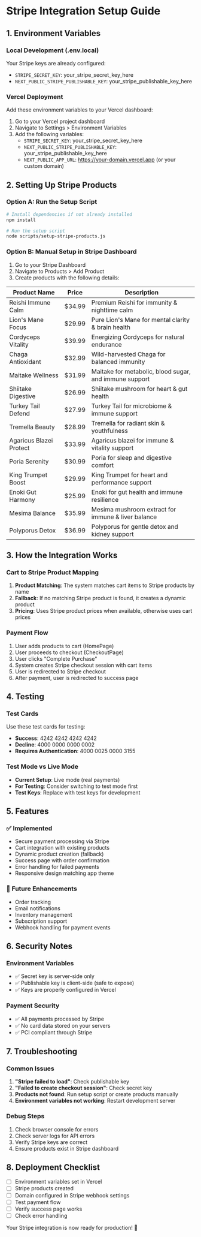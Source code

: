 # Stripe Integration Setup Guide

## 1. Environment Variables

### Local Development (.env.local)
Your Stripe keys are already configured:
- `STRIPE_SECRET_KEY`: your_stripe_secret_key_here
- `NEXT_PUBLIC_STRIPE_PUBLISHABLE_KEY`: your_stripe_publishable_key_here

### Vercel Deployment
Add these environment variables to your Vercel dashboard:
1. Go to your Vercel project dashboard
2. Navigate to Settings > Environment Variables
3. Add the following variables:
   - `STRIPE_SECRET_KEY`: your_stripe_secret_key_here
   - `NEXT_PUBLIC_STRIPE_PUBLISHABLE_KEY`: your_stripe_publishable_key_here
   - `NEXT_PUBLIC_APP_URL`: https://your-domain.vercel.app (or your custom domain)

## 2. Setting Up Stripe Products

### Option A: Run the Setup Script
```bash
# Install dependencies if not already installed
npm install

# Run the setup script
node scripts/setup-stripe-products.js
```

### Option B: Manual Setup in Stripe Dashboard
1. Go to your Stripe Dashboard
2. Navigate to Products > Add Product
3. Create products with the following details:

| Product Name | Price | Description |
|--------------|-------|-------------|
| Reishi Immune Calm | $34.99 | Premium Reishi for immunity & nighttime calm |
| Lion's Mane Focus | $29.99 | Pure Lion's Mane for mental clarity & brain health |
| Cordyceps Vitality | $39.99 | Energizing Cordyceps for natural endurance |
| Chaga Antioxidant | $32.99 | Wild-harvested Chaga for balanced immunity |
| Maitake Wellness | $31.99 | Maitake for metabolic, blood sugar, and immune support |
| Shiitake Digestive | $26.99 | Shiitake mushroom for heart & gut health |
| Turkey Tail Defend | $27.99 | Turkey Tail for microbiome & immune support |
| Tremella Beauty | $28.99 | Tremella for radiant skin & youthfulness |
| Agaricus Blazei Protect | $33.99 | Agaricus blazei for immune & vitality support |
| Poria Serenity | $30.99 | Poria for sleep and digestive comfort |
| King Trumpet Boost | $29.99 | King Trumpet for heart and performance support |
| Enoki Gut Harmony | $25.99 | Enoki for gut health and immune resilience |
| Mesima Balance | $35.99 | Mesima mushroom extract for immune & liver balance |
| Polyporus Detox | $36.99 | Polyporus for gentle detox and kidney support |

## 3. How the Integration Works

### Cart to Stripe Product Mapping
1. **Product Matching**: The system matches cart items to Stripe products by name
2. **Fallback**: If no matching Stripe product is found, it creates a dynamic product
3. **Pricing**: Uses Stripe product prices when available, otherwise uses cart prices

### Payment Flow
1. User adds products to cart (HomePage)
2. User proceeds to checkout (CheckoutPage)
3. User clicks "Complete Purchase"
4. System creates Stripe checkout session with cart items
5. User is redirected to Stripe checkout
6. After payment, user is redirected to success page

## 4. Testing

### Test Cards
Use these test cards for testing:
- **Success**: 4242 4242 4242 4242
- **Decline**: 4000 0000 0000 0002
- **Requires Authentication**: 4000 0025 0000 3155

### Test Mode vs Live Mode
- **Current Setup**: Live mode (real payments)
- **For Testing**: Consider switching to test mode first
- **Test Keys**: Replace with test keys for development

## 5. Features

### ✅ Implemented
- Secure payment processing via Stripe
- Cart integration with existing products
- Dynamic product creation (fallback)
- Success page with order confirmation
- Error handling for failed payments
- Responsive design matching app theme

### 🔄 Future Enhancements
- Order tracking
- Email notifications
- Inventory management
- Subscription support
- Webhook handling for payment events

## 6. Security Notes

### Environment Variables
- ✅ Secret key is server-side only
- ✅ Publishable key is client-side (safe to expose)
- ✅ Keys are properly configured in Vercel

### Payment Security
- ✅ All payments processed by Stripe
- ✅ No card data stored on your servers
- ✅ PCI compliant through Stripe

## 7. Troubleshooting

### Common Issues
1. **"Stripe failed to load"**: Check publishable key
2. **"Failed to create checkout session"**: Check secret key
3. **Products not found**: Run setup script or create products manually
4. **Environment variables not working**: Restart development server

### Debug Steps
1. Check browser console for errors
2. Check server logs for API errors
3. Verify Stripe keys are correct
4. Ensure products exist in Stripe dashboard

## 8. Deployment Checklist

- [ ] Environment variables set in Vercel
- [ ] Stripe products created
- [ ] Domain configured in Stripe webhook settings
- [ ] Test payment flow
- [ ] Verify success page works
- [ ] Check error handling

Your Stripe integration is now ready for production! 🚀 
